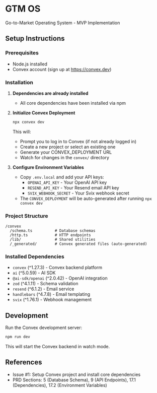 # GTM OS

Go-to-Market Operating System - MVP Implementation

## Setup Instructions

### Prerequisites
- Node.js installed
- Convex account (sign up at https://convex.dev)

### Installation

1. **Dependencies are already installed**
   - All core dependencies have been installed via npm

2. **Initialize Convex Deployment**
   ```bash
   npx convex dev
   ```

   This will:
   - Prompt you to log in to Convex (if not already logged in)
   - Create a new project or select an existing one
   - Generate your CONVEX_DEPLOYMENT URL
   - Watch for changes in the `convex/` directory

3. **Configure Environment Variables**
   - Copy `.env.local` and add your API keys:
     - `OPENAI_API_KEY` - Your OpenAI API key
     - `RESEND_API_KEY` - Your Resend email API key
     - `SVIX_WEBHOOK_SECRET` - Your Svix webhook secret
   - The `CONVEX_DEPLOYMENT` will be auto-generated after running `npx convex dev`

### Project Structure

```
/convex
  /schema.ts          # Database schemas
  /http.ts            # HTTP endpoints
  /lib/               # Shared utilities
  /_generated/        # Convex generated files (auto-generated)
```

### Installed Dependencies

- `convex` (^1.27.3) - Convex backend platform
- `ai` (^5.0.59) - AI SDK
- `@ai-sdk/openai` (^2.0.42) - OpenAI integration
- `zod` (^4.1.11) - Schema validation
- `resend` (^6.1.2) - Email service
- `handlebars` (^4.7.8) - Email templating
- `svix` (^1.76.1) - Webhook management

## Development

Run the Convex development server:
```bash
npm run dev
```

This will start the Convex backend in watch mode.

## References
- Issue #1: Setup Convex project and install core dependencies
- PRD Sections: 5 (Database Schema), 9 (API Endpoints), 17.1 (Dependencies), 17.2 (Environment Variables)
